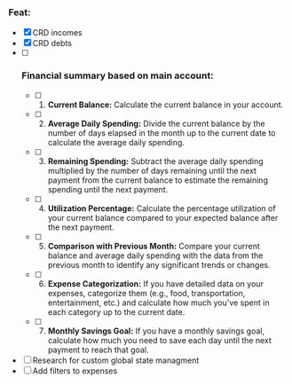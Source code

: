 ### Feat:
  - [x] CRD incomes
  - [x] CRD debts
  - [ ] ### Financial summary based on main account:
    - [ ] 1. **Current Balance:** Calculate the current balance in your account.
    - [ ] 2. **Average Daily Spending:** Divide the current balance by the number of days elapsed in the month up to the current date to calculate the average daily spending.
    - [ ] 3. **Remaining Spending:** Subtract the average daily spending multiplied by the number of days remaining until the next payment from the current balance to estimate the remaining spending until the next payment.
    - [ ] 4. **Utilization Percentage:** Calculate the percentage utilization of your current balance compared to your expected balance after the next payment.
    - [ ] 5. **Comparison with Previous Month:** Compare your current balance and average daily spending with the data from the previous month to identify any significant trends or changes.
    - [ ] 6. **Expense Categorization:** If you have detailed data on your expenses, categorize them (e.g., food, transportation, entertainment, etc.) and calculate how much you've spent in each category up to the current date.
    - [ ] 7. **Monthly Savings Goal:** If you have a monthly savings goal, calculate how much you need to save each day until the next payment to reach that goal.
  - [ ] Research for custom global state managment
  - [ ] Add filters to expenses